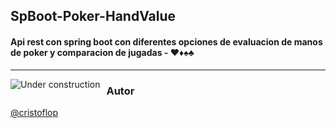 ## SpBoot-Poker-HandValue
#### Api rest con spring boot con diferentes opciones de evaluacion de manos de poker y comparacion de jugadas - ♥♦♠♣
---

<img src="https://www.flaticon.com/free-icon/warning_2827410?term=under%20construction&page=2&position=66"
     alt="Under construction"
     style="float: left; margin-right: 10px;" />
     
### Autor
[@cristoflop](https://github.com/cristoflop)
